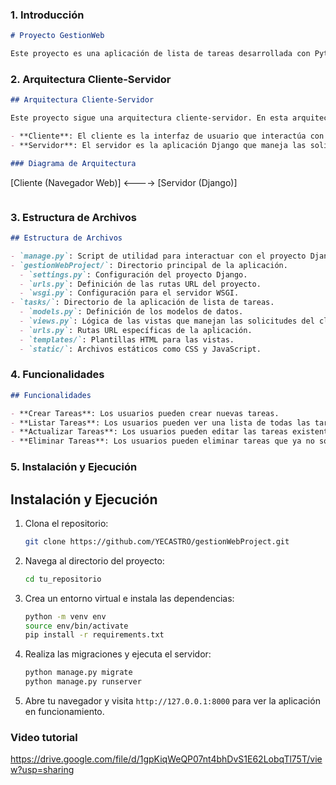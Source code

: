 

### 1. Introducción


```markdown
# Proyecto GestionWeb

Este proyecto es una aplicación de lista de tareas desarrollada con Python y Django. Permite a los usuarios gestionar sus tareas diarias de manera eficiente.
```

### 2. Arquitectura Cliente-Servidor

```markdown
## Arquitectura Cliente-Servidor

Este proyecto sigue una arquitectura cliente-servidor. En esta arquitectura:

- **Cliente**: El cliente es la interfaz de usuario que interactúa con el usuario final. En este proyecto, el cliente es el navegador web que envía solicitudes HTTP al servidor y muestra las respuestas.
- **Servidor**: El servidor es la aplicación Django que maneja las solicitudes del cliente, procesa la lógica de negocio y devuelve las respuestas adecuadas.

### Diagrama de Arquitectura

```
[Cliente (Navegador Web)] <----> [Servidor (Django)]
```
```

### 3. Estructura de Archivos


```markdown
## Estructura de Archivos

- `manage.py`: Script de utilidad para interactuar con el proyecto Django.
- `gestionWebProject/`: Directorio principal de la aplicación.
  - `settings.py`: Configuración del proyecto Django.
  - `urls.py`: Definición de las rutas URL del proyecto.
  - `wsgi.py`: Configuración para el servidor WSGI.
- `tasks/`: Directorio de la aplicación de lista de tareas.
  - `models.py`: Definición de los modelos de datos.
  - `views.py`: Lógica de las vistas que manejan las solicitudes del cliente.
  - `urls.py`: Rutas URL específicas de la aplicación.
  - `templates/`: Plantillas HTML para las vistas.
  - `static/`: Archivos estáticos como CSS y JavaScript.
```

### 4. Funcionalidades


```markdown
## Funcionalidades

- **Crear Tareas**: Los usuarios pueden crear nuevas tareas.
- **Listar Tareas**: Los usuarios pueden ver una lista de todas las tareas.
- **Actualizar Tareas**: Los usuarios pueden editar las tareas existentes.
- **Eliminar Tareas**: Los usuarios pueden eliminar tareas que ya no son necesarias.
```

### 5. Instalación y Ejecución

## Instalación y Ejecución

1. Clona el repositorio:
   ```bash
   git clone https://github.com/YECASTRO/gestionWebProject.git
   ```
2. Navega al directorio del proyecto:
   ```bash
   cd tu_repositorio
   ```
3. Crea un entorno virtual e instala las dependencias:
   ```bash
   python -m venv env
   source env/bin/activate
   pip install -r requirements.txt
   ```
4. Realiza las migraciones y ejecuta el servidor:
   ```bash
   python manage.py migrate
   python manage.py runserver
   ```
5. Abre tu navegador y visita `http://127.0.0.1:8000` para ver la aplicación en funcionamiento.

### Video tutorial 
 
 https://drive.google.com/file/d/1gpKiqWeQP07nt4bhDvS1E62LobqTl75T/view?usp=sharing